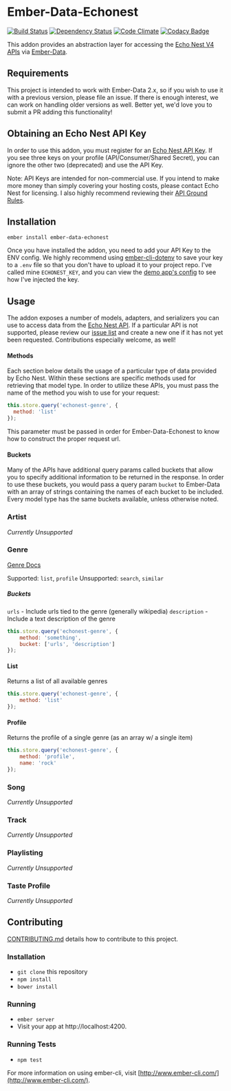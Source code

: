 # Ember-Data-Echonest

[![Build Status](https://travis-ci.org/elwayman02/ember-data-echonest.svg)](https://travis-ci.org/elwayman02/ember-data-echonest)
[![Dependency Status](https://www.versioneye.com/user/projects/55f4f6ab3ed89400170002ef/badge.svg?style=flat)](https://www.versioneye.com/user/projects/55f4f6ab3ed89400170002ef)
[![Code Climate](https://codeclimate.com/github/elwayman02/ember-data-echonest/badges/gpa.svg)](https://codeclimate.com/github/elwayman02/ember-data-echonest)
[![Codacy Badge](https://api.codacy.com/project/badge/c02761bbd57647b9ab5efc83191a2ef2)](https://www.codacy.com/app/hawker-jordan/ember-data-echonest)

This addon provides an abstraction layer for accessing the 
[Echo Nest V4 APIs](http://developer.echonest.com/docs/v4/index.html) via [Ember-Data](http://emberjs.com/api/data/).

## Requirements

This project is intended to work with Ember-Data 2.x, so if you wish to use it with a previous version, please file an issue.
If there is enough interest, we can work on handling older versions as well. Better yet, we'd love you to submit a PR adding this functionality!

## Obtaining an Echo Nest API Key

In order to use this addon, you must register for an [Echo Nest API Key](http://developer.echonest.com/docs/v4/index.html#keys).
If you see three keys on your profile (API/Consumer/Shared Secret), you can ignore the other two (deprecated) and use the API Key.

Note: API Keys are intended for non-commercial use. If you intend to make more money than simply covering your hosting costs,
please contact Echo Nest for licensing. I also highly recommend reviewing their [API Ground Rules](http://developer.echonest.com/docs/v4/index.html#ground-rules).

## Installation

`ember install ember-data-echonest`

Once you have installed the addon, you need to add your API Key to the ENV config. We highly recommend using 
[ember-cli-dotenv](https://github.com/fivetanley/ember-cli-dotenv) to save your key to a `.env` file so that 
you don't have to upload it to your project repo. I've called mine `ECHONEST_KEY`, and you can view the 
[demo app's config](https://github.com/elwayman02/ember-data-echonest/blob/master/tests/dummy/config/environment.js#L21) 
to see how I've injected the key.

## Usage

The addon exposes a number of models, adapters, and serializers you can use to access data from the 
[Echo Nest API](http://developer.echonest.com/docs/v4/index.html). If a particular API is not supported, please 
review our [issue list](https://github.com/elwayman02/ember-data-echonest/issues) and create a new one if it has
not yet been requested. Contributions especially welcome, as well!

#### Methods

Each section below details the usage of a particular type of data provided by Echo Nest. Within these sections are 
specific methods used for retrieving that model type. In order to utilize these APIs, you must pass the name
of the method you wish to use for your request:

```javascript
this.store.query('echonest-genre', {
  method: 'list'
});
```

This parameter must be passed in order for Ember-Data-Echonest to know how to construct the proper request url.

#### Buckets

Many of the APIs have additional query params called buckets that allow you to specify additional information to be 
returned in the response. In order to use these buckets, you would pass a query param `bucket` to Ember-Data with 
an array of strings containing the names of each bucket to be included. Every model type has the same buckets available,
unless otherwise noted.

### Artist

_Currently Unsupported_

### Genre

[Genre Docs](http://developer.echonest.com/docs/v4/genre.html)

Supported: `list`, `profile`
Unsupported: `search`, `similar`

##### Buckets

`urls` - Include urls tied to the genre (generally wikipedia)
`description` - Include a text description of the genre

```javascript
this.store.query('echonest-genre', {
    method: 'something',
    bucket: ['urls', 'description'] 
});
```

#### List

Returns a list of all available genres

```javascript
this.store.query('echonest-genre', {
    method: 'list'
});
```

#### Profile

Returns the profile of a single genre (as an array w/ a single item)

```javascript
this.store.query('echonest-genre', {
    method: 'profile',
    name: 'rock'
});
```

### Song

_Currently Unsupported_

### Track

_Currently Unsupported_

### Playlisting

_Currently Unsupported_

### Taste Profile

_Currently Unsupported_

## Contributing

[CONTRIBUTING.md](https://github.com/elwayman02/ember-data-echonest/blob/master/CONTRIBUTING.md) details how to contribute to this project.

### Installation

* `git clone` this repository
* `npm install`
* `bower install`

### Running

* `ember server`
* Visit your app at http://localhost:4200.

### Running Tests

* `npm test`

For more information on using ember-cli, visit [http://www.ember-cli.com/](http://www.ember-cli.com/).
